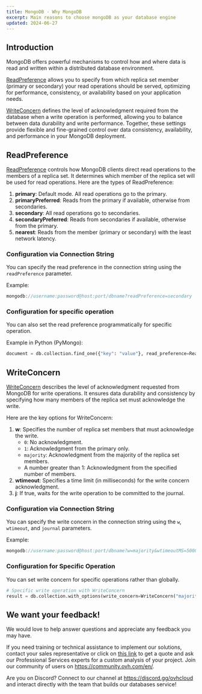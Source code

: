 ```yaml
---
title: MongoDB - Why MongoDB
excerpt: Main reasons to choose mongoDB as your database engine
updated: 2024-06-27
---
```


## Introduction

MongoDB offers powerful mechanisms to control how and where data is read and written within a distributed database environment.

[ReadPreference](https://www.mongodb.com/docs/manual/core/read-preference/) allows you to specify from which replica set member (primary or secondary) your read operations should be served, optimizing for performance, consistency, or availability based on your application needs. 

[WriteConcern](https://www.mongodb.com/docs/manual/reference/write-concern/) defines the level of acknowledgment required from the database when a write operation is performed, allowing you to balance between data durability and write performance. Together, these settings provide flexible and fine-grained control over data consistency, availability, and performance in your MongoDB deployment.

## ReadPreference

[ReadPreference](https://www.mongodb.com/docs/manual/core/read-preference/) controls how MongoDB clients direct read operations to the members of a replica set. It determines which member of the replica set will be used for read operations. Here are the types of ReadPreference:

1. **primary**: Default mode. All read operations go to the primary.
2. **primaryPreferred**: Reads from the primary if available, otherwise from secondaries.
3. **secondary**: All read operations go to secondaries.
4. **secondaryPreferred**: Reads from secondaries if available, otherwise from the primary.
5. **nearest**: Reads from the member (primary or secondary) with the least network latency.

### Configuration via Connection String

You can specify the read preference in the connection string using the `readPreference` parameter.

Example:

```javascript
mongodb://username:password@host:port/dbname?readPreference=secondary
```

### Configuration for specific operation

You can also set the read preference programmatically for specific operation.

Example in Python (PyMongo):
```python
document = db.collection.find_one({"key": "value"}, read_preference=ReadPreference.NEAREST)
```

## WriteConcern

[WriteConcern](https://www.mongodb.com/docs/manual/reference/write-concern/) describes the level of acknowledgment requested from MongoDB for write operations. It ensures data durability and consistency by specifying how many members of the replica set must acknowledge the write.

Here are the key options for WriteConcern:

1. **w**: Specifies the number of replica set members that must acknowledge the write.
   - `0`: No acknowledgment.
   - `1`: Acknowledgment from the primary only.
   - `majority`: Acknowledgment from the majority of the replica set members.
   - A number greater than 1: Acknowledgment from the specified number of members.
2. **wtimeout**: Specifies a time limit (in milliseconds) for the write concern acknowledgment.
3. **j**: If true, waits for the write operation to be committed to the journal.

### Configuration via Connection String

You can specify the write concern in the connection string using the `w`, `wtimeout`, and `journal` parameters.

Example:

```javascript
mongodb://username:password@host:port/dbname?w=majority&wtimeoutMS=5000&journal=true
```
### Configuration for Specific Operation

You can set write concern for specific operations rather than globally.

```python
# Specific write operation with WriteConcern
result = db.collection.with_options(write_concern=WriteConcern("majority")).insert_one({"key": "value"})
```

## We want your feedback!

We would love to help answer questions and appreciate any feedback you may have.

If you need training or technical assistance to implement our solutions, contact your sales representative or click on [this link](https://www.ovhcloud.com/en-gb/professional-services/) to get a quote and ask our Professional Services experts for a custom analysis of your project. Join our community of users on <https://community.ovh.com/en/>.

Are you on Discord? Connect to our channel at <https://discord.gg/ovhcloud> and interact directly with the team that builds our databases service!
